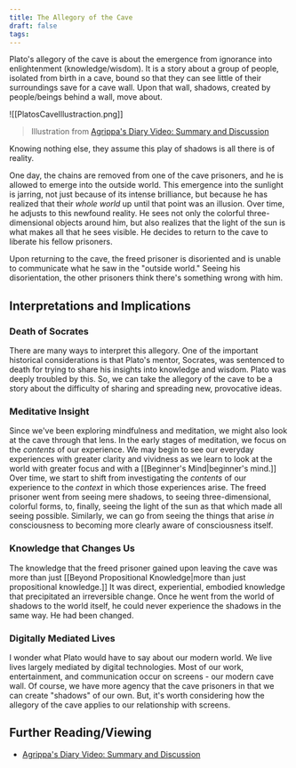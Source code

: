 ```yaml
---
title: The Allegory of the Cave
draft: false
tags:
---
```

Plato's allegory of the cave is about the emergence from ignorance into enlightenment (knowledge/wisdom). It is a story about a group of people, isolated from birth in a cave, bound so that they can see little of their surroundings save for a cave wall. Upon that wall, shadows, created by people/beings behind a wall, move about.

![[PlatosCaveIllustraction.png]]
> Illustration from [Agrippa's Diary Video: Summary and Discussion](https://www.youtube.com/watch?v=4nHj3gL_JN0)

Knowing nothing else, they assume this play of shadows is all there is of reality. 

One day, the chains are removed from one of the cave prisoners, and he is allowed to emerge into the outside world. This emergence into the sunlight is jarring, not just because of its intense brilliance, but because he has realized that their *whole world* up until that point was an illusion. Over time, he adjusts to this newfound reality. He sees not only the colorful three-dimensional objects around him, but also realizes that the light of the sun is what makes all that he sees visible. He decides to return to the cave to liberate his fellow prisoners. 

Upon returning to the cave, the freed prisoner is disoriented and is unable to communicate what he saw in the "outside world." Seeing his disorientation, the other prisoners think there's something wrong with him. 

## Interpretations and Implications
### Death of Socrates
There are many ways to interpret this allegory. One of the important historical considerations is that Plato's mentor, Socrates, was sentenced to death for trying to share his insights into knowledge and wisdom. Plato was deeply troubled by this. So, we can take the allegory of the cave to be a story about the difficulty of sharing and spreading new, provocative ideas. 

### Meditative Insight
Since we've been exploring mindfulness and meditation, we might also look at the cave through that lens. In the early stages of meditation, we focus on the *contents* of our experience. We may begin to see our everyday experiences with greater clarity and vividness as we learn to look at the world with greater focus and with a [[Beginner's Mind|beginner's mind.]] Over time, we start to shift from investigating the *contents* of our experience to the *context* in which those experiences arise. The freed prisoner went from seeing mere shadows, to seeing three-dimensional, colorful forms, to, finally, seeing the light of the sun as that which made all seeing possible. Similarly, we can go from seeing the things that arise *in* consciousness to becoming more clearly aware of consciousness itself. 

### Knowledge that Changes Us
The knowledge that the freed prisoner gained upon leaving the cave was more than just [[Beyond Propositional Knowledge|more than just propositional knowledge.]] It was direct, experiential, embodied knowledge that precipitated an irreversible change. Once he went from the world of shadows to the world itself, he could never experience the shadows in the same way. He had been changed. 

### Digitally Mediated Lives
I wonder what Plato would have to say about our modern world. We live lives largely mediated by digital technologies. Most of our work, entertainment, and communication occur on screens - our modern cave wall. Of course, we have more agency that the cave prisoners in that we can create "shadows" of our own. But, it's worth considering how the allegory of the cave applies to our relationship with screens. 

## Further Reading/Viewing
- [Agrippa's Diary Video: Summary and Discussion](https://www.youtube.com/watch?v=4nHj3gL_JN0)

